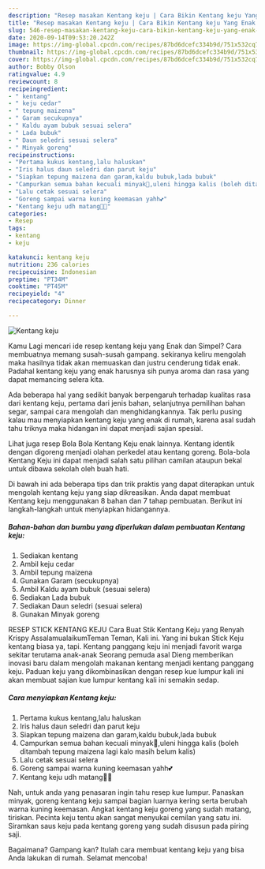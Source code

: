 ```yaml
---
description: "Resep masakan Kentang keju | Cara Bikin Kentang keju Yang Enak Banget"
title: "Resep masakan Kentang keju | Cara Bikin Kentang keju Yang Enak Banget"
slug: 546-resep-masakan-kentang-keju-cara-bikin-kentang-keju-yang-enak-banget
date: 2020-09-14T09:53:20.242Z
image: https://img-global.cpcdn.com/recipes/87bd6dcefc334b9d/751x532cq70/kentang-keju-foto-resep-utama.jpg
thumbnail: https://img-global.cpcdn.com/recipes/87bd6dcefc334b9d/751x532cq70/kentang-keju-foto-resep-utama.jpg
cover: https://img-global.cpcdn.com/recipes/87bd6dcefc334b9d/751x532cq70/kentang-keju-foto-resep-utama.jpg
author: Bobby Olson
ratingvalue: 4.9
reviewcount: 8
recipeingredient:
- " kentang"
- " keju cedar"
- " tepung maizena"
- " Garam secukupnya"
- " Kaldu ayam bubuk sesuai selera"
- " Lada bubuk"
- " Daun seledri sesuai selera"
- " Minyak goreng"
recipeinstructions:
- "Pertama kukus kentang,lalu haluskan"
- "Iris halus daun seledri dan parut keju"
- "Siapkan tepung maizena dan garam,kaldu bubuk,lada bubuk"
- "Campurkan semua bahan kecuali minyak🤭,uleni hingga kalis (boleh ditambah tepung maizena lagi kalo masih belum kalis)"
- "Lalu cetak sesuai selera"
- "Goreng sampai warna kuning keemasan yahh💕"
- "Kentang keju udh matang💋💕"
categories:
- Resep
tags:
- kentang
- keju

katakunci: kentang keju 
nutrition: 236 calories
recipecuisine: Indonesian
preptime: "PT34M"
cooktime: "PT45M"
recipeyield: "4"
recipecategory: Dinner

---
```



![Kentang keju](https://img-global.cpcdn.com/recipes/87bd6dcefc334b9d/751x532cq70/kentang-keju-foto-resep-utama.jpg)

Kamu Lagi mencari ide resep kentang keju yang Enak dan Simpel? Cara membuatnya memang susah-susah gampang. sekiranya keliru mengolah maka hasilnya tidak akan memuaskan dan justru cenderung tidak enak. Padahal kentang keju yang enak harusnya sih punya aroma dan rasa yang dapat memancing selera kita.

Ada beberapa hal yang sedikit banyak berpengaruh terhadap kualitas rasa dari kentang keju, pertama dari jenis bahan, selanjutnya pemilihan bahan segar, sampai cara mengolah dan menghidangkannya. Tak perlu pusing kalau mau menyiapkan kentang keju yang enak di rumah, karena asal sudah tahu triknya maka hidangan ini dapat menjadi sajian spesial.

Lihat juga resep Bola Bola Kentang Keju enak lainnya. Kentang identik dengan digoreng menjadi olahan perkedel atau kentang goreng. Bola-bola Kentang Keju ini dapat menjadi salah satu pilihan camilan ataupun bekal untuk dibawa sekolah oleh buah hati.


Di bawah ini ada beberapa tips dan trik praktis yang dapat diterapkan untuk mengolah kentang keju yang siap dikreasikan. Anda dapat membuat Kentang keju menggunakan 8 bahan dan 7 tahap pembuatan. Berikut ini langkah-langkah untuk menyiapkan hidangannya.

<!--inarticleads1-->

##### Bahan-bahan dan bumbu yang diperlukan dalam pembuatan Kentang keju:

1. Sediakan  kentang
1. Ambil  keju cedar
1. Ambil  tepung maizena
1. Gunakan  Garam (secukupnya)
1. Ambil  Kaldu ayam bubuk (sesuai selera)
1. Sediakan  Lada bubuk
1. Sediakan  Daun seledri (sesuai selera)
1. Gunakan  Minyak goreng


RESEP STICK KENTANG KEJU Cara Buat Stik Kentang Keju yang Renyah Krispy AssalamualaikumTeman Teman, Kali ini. Yang ini bukan Stick Keju kentang biasa ya, tapi. Kentang panggang keju ini menjadi favorit warga sekitar terutama anak-anak Seorang pemuda asal Dieng memberikan inovasi baru dalam mengolah makanan kentang menjadi kentang panggang keju. Paduan keju yang dikombinasikan dengan resep kue lumpur kali ini akan membuat sajian kue lumpur kentang kali ini semakin sedap. 

<!--inarticleads2-->

##### Cara menyiapkan Kentang keju:

1. Pertama kukus kentang,lalu haluskan
1. Iris halus daun seledri dan parut keju
1. Siapkan tepung maizena dan garam,kaldu bubuk,lada bubuk
1. Campurkan semua bahan kecuali minyak🤭,uleni hingga kalis (boleh ditambah tepung maizena lagi kalo masih belum kalis)
1. Lalu cetak sesuai selera
1. Goreng sampai warna kuning keemasan yahh💕
1. Kentang keju udh matang💋💕


Nah, untuk anda yang penasaran ingin tahu resep kue lumpur. Panaskan minyak, goreng kentang keju sampai bagian luarnya kering serta berubah warna kuning keemasan. Angkat kentang keju goreng yang sudah matang, tiriskan. Pecinta keju tentu akan sangat menyukai cemilan yang satu ini. Siramkan saus keju pada kentang goreng yang sudah disusun pada piring saji. 

Bagaimana? Gampang kan? Itulah cara membuat kentang keju yang bisa Anda lakukan di rumah. Selamat mencoba!
